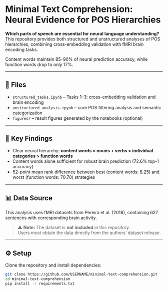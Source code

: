 # Minimal Text Comprehension: Neural Evidence for POS Hierarchies

**Which parts of speech are essential for neural language understanding?**  
This repository provides both structured and unstructured analyses of POS hierarchies, combining cross-embedding validation with fMRI brain encoding tasks.

Content words maintain 85–90% of neural prediction accuracy, while function words drop to only 17%.

---

## 📂 Files
- `structured_tasks.ipynb` – Tasks 1–3: cross-embedding validation and brain encoding
- `unstructured_analysis.ipynb` – core POS filtering analysis and semantic categorization
- `figures/` – result figures generated by the notebooks (optional)

---

## 🔑 Key Findings
- Clear neural hierarchy: **content words > nouns + verbs > individual categories > function words**
- Content words alone sufficient for robust brain prediction (72.6% top-1 accuracy)
- 52-point mean rank difference between best (content words: 8.25) and worst (function words: 70.70) strategies

---

## 📊 Data Source
This analysis uses fMRI datasets from Pereira et al. (2018), containing 627 sentences with corresponding brain activity.  

> ⚠️ **Note:** The dataset is **not included** in this repository.  
> Users must obtain the data directly from the authors’ dataset release.

---

## ⚙️ Setup
Clone the repository and install dependencies:

```bash
git clone https://github.com/USERNAME/minimal-text-comprehension.git
cd minimal-text-comprehension
pip install -r requirements.txt
